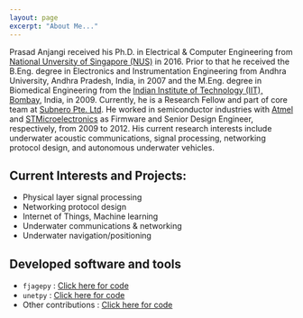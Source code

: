 ```yaml
---
layout: page
excerpt: "About Me..."
---
```


Prasad Anjangi received his Ph.D. in Electrical & Computer Engineering from [National Unversity of Singapore (NUS)](http://www.nus.edu.sg/) in 2016. Prior to that he received the B.Eng. degree in Electronics and Instrumentation Engineering from Andhra University, Andhra Pradesh, India, in 2007 and the M.Eng. degree in Biomedical Engineering from the [Indian Institute of Technology (IIT), Bombay](http://www.iitb.ac.in/), India, in 2009. Currently, he is a Research Fellow and part of core team at [Subnero Pte. Ltd](http://subnero.com/).
He worked in semiconductor industries with [Atmel](http://www.atmel.com/) and [STMicroelectronics](http://www.st.com/content/st_com/en.html) as Firmware and Senior Design Engineer, respectively, from 2009 to 2012. His current research interests include underwater acoustic communications, signal processing, networking protocol design, and autonomous underwater vehicles.

## Current Interests and Projects:

- Physical layer signal processing
- Networking protocol design
- Internet of Things, Machine learning
- Underwater communications & networking
- Underwater navigation/positioning

## Developed software and tools

- `fjagepy` : [Click here for code](https://pypi.org/project/fjagepy/)
- `unetpy` : [Click here for code](https://pypi.org/project/unetpy/)
- Other contributions : [Click here for code](https://github.com/org-arl/unet-contrib/tree/master/contrib/Unet-C-API)
